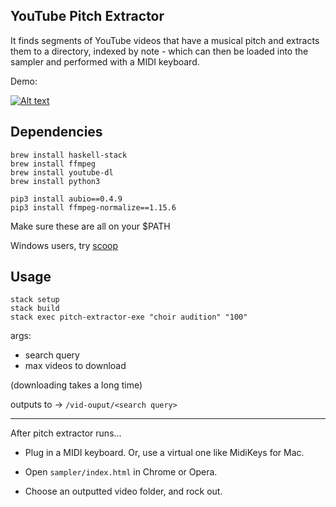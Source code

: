 YouTube Pitch Extractor
---

It finds segments of YouTube videos that have a musical pitch and extracts
them to a directory, indexed by note - which can then be loaded into the sampler and performed with a MIDI keyboard.


Demo:

[![Alt text](https://img.youtube.com/vi/kZSk0LsozFY/2.jpg)](https://www.youtube.com/watch?v=kZSk0LsozFY)

Dependencies
----

    brew install haskell-stack
    brew install ffmpeg
    brew install youtube-dl
    brew install python3

    pip3 install aubio==0.4.9 
    pip3 install ffmpeg-normalize==1.15.6

Make sure these are all on your $PATH

Windows users, try [scoop](https://github.com/lukesampson/scoop#scoop)

Usage
----

    stack setup
    stack build
    stack exec pitch-extractor-exe "choir audition" "100"


args:
- search query
- max videos to download

(downloading takes a long time)

outputs to -> `/vid-ouput/<search query>`

---

After pitch extractor runs...

* Plug in a MIDI keyboard. Or, use a virtual one like MidiKeys for Mac.

* Open `sampler/index.html` in Chrome or Opera.

* Choose an outputted video folder, and rock out.

